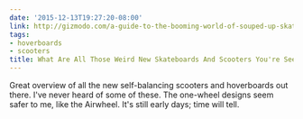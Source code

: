 ```yaml
---
date: '2015-12-13T19:27:20-08:00'
link: http://gizmodo.com/a-guide-to-the-booming-world-of-souped-up-skateboards-a-1723729805
tags:
- hoverboards
- scooters
title: What Are All Those Weird New Skateboards And Scooters You're Seeing Everywhere?
---
```


Great overview of all the new self-balancing scooters and hoverboards out there. I've never heard of some of these. The one-wheel designs seem safer to me, like the Airwheel. It's still early days; time will tell.
